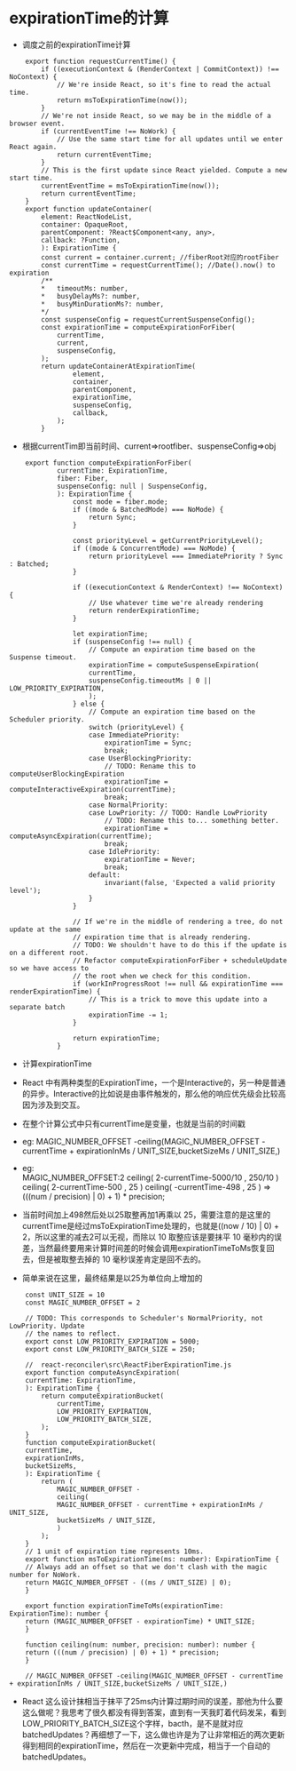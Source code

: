 # expirationTime的计算


- 调度之前的expirationTime计算
```JS
    export function requestCurrentTime() {
        if ((executionContext & (RenderContext | CommitContext)) !== NoContext) {
            // We're inside React, so it's fine to read the actual time.
            return msToExpirationTime(now());
        }
        // We're not inside React, so we may be in the middle of a browser event.
        if (currentEventTime !== NoWork) {
            // Use the same start time for all updates until we enter React again.
            return currentEventTime;
        }
        // This is the first update since React yielded. Compute a new start time.
        currentEventTime = msToExpirationTime(now());
        return currentEventTime;
    }
    export function updateContainer(
        element: ReactNodeList,
        container: OpaqueRoot,
        parentComponent: ?React$Component<any, any>,
        callback: ?Function,
        ): ExpirationTime {
        const current = container.current; //fiberRoot对应的rootFiber
        const currentTime = requestCurrentTime(); //Date().now() to expiration
        /**
        *   timeoutMs: number,
        *   busyDelayMs?: number,
        *   busyMinDurationMs?: number,
        */
        const suspenseConfig = requestCurrentSuspenseConfig();
        const expirationTime = computeExpirationForFiber(
            currentTime,
            current,
            suspenseConfig,
        );
        return updateContainerAtExpirationTime(
                element,
                container,
                parentComponent,
                expirationTime,
                suspenseConfig,
                callback,
            );
        }
```

- 根据currentTim即当前时间、current=>rootfiber、suspenseConfig=>obj

```JS
    export function computeExpirationForFiber(
            currentTime: ExpirationTime,
            fiber: Fiber,
            suspenseConfig: null | SuspenseConfig,
            ): ExpirationTime {
                const mode = fiber.mode;
                if ((mode & BatchedMode) === NoMode) {
                    return Sync;
                }

                const priorityLevel = getCurrentPriorityLevel();
                if ((mode & ConcurrentMode) === NoMode) {
                    return priorityLevel === ImmediatePriority ? Sync : Batched;
                }

                if ((executionContext & RenderContext) !== NoContext) {
                    // Use whatever time we're already rendering
                    return renderExpirationTime;
                }

                let expirationTime;
                if (suspenseConfig !== null) {
                    // Compute an expiration time based on the Suspense timeout.
                    expirationTime = computeSuspenseExpiration(
                    currentTime,
                    suspenseConfig.timeoutMs | 0 || LOW_PRIORITY_EXPIRATION,
                    );
                } else {
                    // Compute an expiration time based on the Scheduler priority.
                    switch (priorityLevel) {
                    case ImmediatePriority:
                        expirationTime = Sync;
                        break;
                    case UserBlockingPriority:
                        // TODO: Rename this to computeUserBlockingExpiration
                        expirationTime = computeInteractiveExpiration(currentTime);
                        break;
                    case NormalPriority:
                    case LowPriority: // TODO: Handle LowPriority
                        // TODO: Rename this to... something better.
                        expirationTime = computeAsyncExpiration(currentTime);
                        break;
                    case IdlePriority:
                        expirationTime = Never;
                        break;
                    default:
                        invariant(false, 'Expected a valid priority level');
                    }
                }

                // If we're in the middle of rendering a tree, do not update at the same
                // expiration time that is already rendering.
                // TODO: We shouldn't have to do this if the update is on a different root.
                // Refactor computeExpirationForFiber + scheduleUpdate so we have access to
                // the root when we check for this condition.
                if (workInProgressRoot !== null && expirationTime === renderExpirationTime) {
                    // This is a trick to move this update into a separate batch
                    expirationTime -= 1;
                }

                return expirationTime;
            }
```

- 计算expirationTime
- React 中有两种类型的ExpirationTime，一个是Interactive的，另一种是普通的异步。Interactive的比如说是由事件触发的，那么他的响应优先级会比较高因为涉及到交互。
- 在整个计算公式中只有currentTime是变量，也就是当前的时间戳
- eg:   MAGIC_NUMBER_OFFSET -ceiling(MAGIC_NUMBER_OFFSET - currentTime + expirationInMs / UNIT_SIZE,bucketSizeMs / UNIT_SIZE,)
- eg:   
        MAGIC_NUMBER_OFFSET:2
        ceiling(  2-currentTime-5000/10  , 250/10 )
        ceiling(  2-currentTime-500  , 25 )
        ceiling(  -currentTime-498  , 25 )
    =>  (((num / precision) | 0) + 1) * precision; 

- 当前时间加上498然后处以25取整再加1再乘以 25，需要注意的是这里的currentTime是经过msToExpirationTime处理的，也就是((now / 10) | 0) + 2，所以这里的减去2可以无视，而除以 10 取整应该是要抹平 10 毫秒内的误差，当然最终要用来计算时间差的时候会调用expirationTimeToMs恢复回去，但是被取整去掉的 10 毫秒误差肯定是回不去的。

- 简单来说在这里，最终结果是以25为单位向上增加的

```JS
    const UNIT_SIZE = 10
    const MAGIC_NUMBER_OFFSET = 2

    // TODO: This corresponds to Scheduler's NormalPriority, not LowPriority. Update
    // the names to reflect.
    export const LOW_PRIORITY_EXPIRATION = 5000;    
    export const LOW_PRIORITY_BATCH_SIZE = 250;

    //  react-reconciler\src\ReactFiberExpirationTime.js
    export function computeAsyncExpiration(
    currentTime: ExpirationTime,
    ): ExpirationTime {
        return computeExpirationBucket(
            currentTime,
            LOW_PRIORITY_EXPIRATION,
            LOW_PRIORITY_BATCH_SIZE,
        );
    }
    function computeExpirationBucket(
    currentTime,
    expirationInMs,
    bucketSizeMs,
    ): ExpirationTime {
        return (
            MAGIC_NUMBER_OFFSET -
            ceiling(
            MAGIC_NUMBER_OFFSET - currentTime + expirationInMs / UNIT_SIZE,
            bucketSizeMs / UNIT_SIZE,
            )
        );
    }
    // 1 unit of expiration time represents 10ms.
    export function msToExpirationTime(ms: number): ExpirationTime {
    // Always add an offset so that we don't clash with the magic number for NoWork.
    return MAGIC_NUMBER_OFFSET - ((ms / UNIT_SIZE) | 0);
    }

    export function expirationTimeToMs(expirationTime: ExpirationTime): number {
    return (MAGIC_NUMBER_OFFSET - expirationTime) * UNIT_SIZE;
    }

    function ceiling(num: number, precision: number): number {
    return (((num / precision) | 0) + 1) * precision;
    }

    // MAGIC_NUMBER_OFFSET -ceiling(MAGIC_NUMBER_OFFSET - currentTime + expirationInMs / UNIT_SIZE,bucketSizeMs / UNIT_SIZE,)

```


- React 这么设计抹相当于抹平了25ms内计算过期时间的误差，那他为什么要这么做呢？我思考了很久都没有得到答案，直到有一天我盯着代码发呆，看到LOW_PRIORITY_BATCH_SIZE这个字样，bacth，是不是就对应batchedUpdates？再细想了一下，这么做也许是为了让非常相近的两次更新得到相同的expirationTime，然后在一次更新中完成，相当于一个自动的batchedUpdates。
